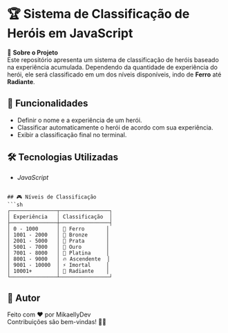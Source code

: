 # 🏆 Sistema de Classificação de Heróis em JavaScript  

📜 **Sobre o Projeto**  
Este repositório apresenta um sistema de classificação de heróis baseado na experiência acumulada. Dependendo da quantidade de experiência do herói, ele será classificado em um dos níveis disponíveis, indo de **Ferro** até **Radiante**.  

## 📌 Funcionalidades  
- Definir o nome e a experiência de um herói.  
- Classificar automaticamente o herói de acordo com sua experiência.  
- Exibir a classificação final no terminal.  

## 🛠️ Tecnologias Utilizadas  
- *JavaScript*


```

## 🎮 Níveis de Classificação  
```sh
┌───────────────┬────────────────┐
│ Experiência   │ Classificação  │
├───────────────┼────────────────┤
│ 0 - 1000      │ 🏴 Ferro       │
│ 1001 - 2000   │ 🥉 Bronze      │
│ 2001 - 5000   │ 🥈 Prata       │
│ 5001 - 7000   │ 🏅 Ouro        │
│ 7001 - 8000   │ 💎 Platina     │
│ 8001 - 9000   │ 🔥 Ascendente  │
│ 9001 - 10000  │ ⚡ Imortal     │
│ 10001+        │ 👑 Radiante    │
└───────────────┴────────────────┘
```

## 📝 Autor  

Feito com ❤️ por MikaellyDev  
Contribuições são bem-vindas! 🚀✨  
